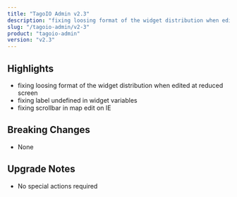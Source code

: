 ```yaml
---
title: "TagoIO Admin v2.3"
description: "fixing loosing format of the widget distribution when edited at reduced screen"
slug: "/tagoio-admin/v2-3"
product: "tagoio-admin"
version: "v2.3"
---
```


## Highlights

- fixing loosing format of the widget distribution when edited at reduced screen
- fixing label undefined in widget variables
- fixing scrollbar in map edit on IE

## Breaking Changes

- None

## Upgrade Notes

- No special actions required
